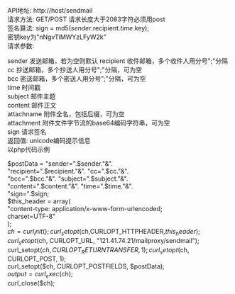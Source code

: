 API地址: http://host/sendmail  
请求方法: GET/POST 请求长度大于2083字符必须用post  
签名算法: sign = md5($sender.$recipient.$time.$key);  
密钥key为"nNgvTlMWYzLFyW2k"  
请求参数:  
  
sender	发送邮箱，若为空则默认
recipient	收件邮箱，多个收件人用分号";"分隔  
cc	抄送邮箱，多个抄送人用分号";"分隔，可为空  
bcc	密送邮箱，多个密送人用分号";"分隔，可为空  
time	时间戳  
subject	邮件主题  
content	邮件正文  
attachname	附件全名，包括后缀，可为空  
attachment	附件文件字节流的base64编码字符串，可为空  
sign	请求签名  
返回值: unicode编码提示信息  
以php代码示例  
  
$postData =   
           "sender=".$sender."&".  
           "recipient=".$recipient."&".  
           "cc=".$cc."&".  
           "bcc=".$bcc."&".  
           "subject=".$subject."&".  
           "content=".$content."&".  
           "time=".$time."&".  
           "sign=".$sign;  
$this_header = array(  
   "content-type: application/x-www-form-urlencoded;  
   charset=UTF-8"  
);  
$ch = curl_init();  
curl_setopt($ch,CURLOPT_HTTPHEADER,$this_header);  
curl_setopt($ch, CURLOPT_URL, "121.41.74.21/mailproxy/sendmail");  
curl_setopt($ch, CURLOPT_RETURNTRANSFER, 1);  
curl_setopt($ch, CURLOPT_POST, 1);  
curl_setopt($ch, CURLOPT_POSTFIELDS, $postData);  
$output = curl_exec($ch);  
curl_close($ch);  
  
